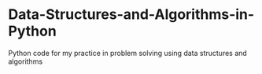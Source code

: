 # Data-Structures-and-Algorithms-in-Python
Python code for my practice in problem solving using data structures and algorithms
